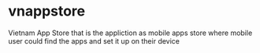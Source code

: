 # vnappstore
Vietnam App Store that is the appliction as mobile apps store where mobile user could find the apps and set it up on their device
